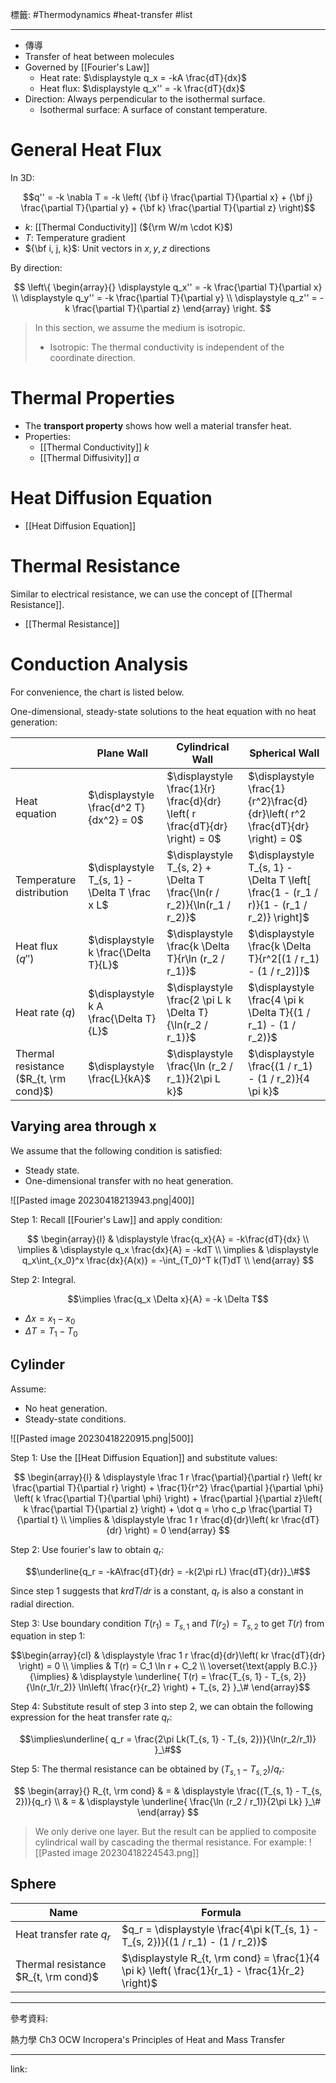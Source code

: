 標籤: #Thermodynamics #heat-transfer #list 

---

- 傳導
- Transfer of heat between molecules
- Governed by [[Fourier's Law]]
	- Heat rate: $\displaystyle q_x = -kA \frac{dT}{dx}$
	- Heat flux: $\displaystyle q_x'' = -k \frac{dT}{dx}$
- Direction: Always perpendicular to the isothermal surface.
	- Isothermal surface: A surface of constant temperature.

# General Heat Flux

In 3D:

$$q'' = -k \nabla T = -k 
\left(
	{\bf i} \frac{\partial T}{\partial x} +
	{\bf j} \frac{\partial T}{\partial y} +
	{\bf k} \frac{\partial T}{\partial z}
\right)$$

- $k$: [[Thermal Conductivity]] (${\rm W/m \cdot K}$)
- $T$: Temperature gradient
- ${\bf i, j, k}$: Unit vectors in $x, y, z$ directions

By direction:

$$
\left\{
	\begin{array}{}
		\displaystyle
		q_x'' = -k \frac{\partial T}{\partial x} \\
		\displaystyle
		q_y'' = -k \frac{\partial T}{\partial y} \\
		\displaystyle
		q_z'' = -k \frac{\partial T}{\partial z}
	\end{array}
\right.
$$

> In this section, we assume the medium is isotropic.
> - Isotropic: The thermal conductivity is independent of the coordinate direction.

# Thermal Properties

- The **transport property** shows how well a material transfer heat.
- Properties:
	- [[Thermal Conductivity]] $k$
	- [[Thermal Diffusivity]] $\alpha$

# Heat Diffusion Equation

- [[Heat Diffusion Equation]]

# Thermal Resistance

Similar to electrical resistance, we can use the concept of [[Thermal Resistance]].

- [[Thermal Resistance]]

# Conduction Analysis

For convenience, the chart is listed below.

One-dimensional, steady-state solutions to the heat equation with no heat generation:

|                                        | Plane Wall                                    | Cylindrical Wall                                                            | Spherical Wall                                                                           |
| -------------------------------------- | --------------------------------------------- | --------------------------------------------------------------------------- | ---------------------------------------------------------------------------------------- |
| Heat equation                          | $\displaystyle \frac{d^2 T}{dx^2} = 0$        | $\displaystyle \frac{1}{r} \frac{d}{dr} \left( r \frac{dT}{dr} \right) = 0$ | $\displaystyle \frac{1}{r^2}\frac{d}{dr}\left( r^2 \frac{dT}{dr} \right) = 0$            |
| Temperature distribution               | $\displaystyle T_{s, 1} - \Delta T \frac x L$ | $\displaystyle T_{s, 2} + \Delta T \frac{\ln(r / r_2)}{\ln(r_1 / r_2)}$     | $\displaystyle T_{s, 1} - \Delta T \left[ \frac{1 - (r_1 / r)}{1 - (r_1 / r_2)} \right]$ |
| Heat flux ($q''$)                      | $\displaystyle k \frac{\Delta T}{L}$          | $\displaystyle \frac{k \Delta T}{r\ln (r_2 / r_1)}$                         | $\displaystyle \frac{k \Delta T}{r^2[(1 / r_1) - (1 / r_2)]}$                            |
| Heat rate ($q$)                        | $\displaystyle k A \frac{\Delta T}{L}$        | $\displaystyle \frac{2 \pi L k \Delta T}{\ln(r_2 / r_1)}$                   | $\displaystyle \frac{4 \pi k \Delta T}{(1 / r_1) - (1 / r_2)}$                           |
| Thermal resistance ($R_{t, \rm cond}$) | $\displaystyle \frac{L}{kA}$                  | $\displaystyle \frac{\ln (r_2 / r_1)}{2\pi L k}$                            | $\displaystyle \frac{(1 / r_1) - (1 / r_2)}{4 \pi k}$                                    | 

## Varying area through x

We assume that the following condition is satisfied:

- Steady state.
- One-dimensional transfer with no heat generation.

![[Pasted image 20230418213943.png|400]]

Step 1: Recall [[Fourier's Law]] and apply condition:

$$
\begin{array}{l}
	& \displaystyle
	\frac{q_x}{A} = -k\frac{dT}{dx} \\
	\implies & \displaystyle
	q_x \frac{dx}{A} = -kdT \\
	\implies & \displaystyle
	q_x\int_{x_0}^x \frac{dx}{A(x)} = 
	-\int_{T_0}^T k(T)dT \\
\end{array}
$$

Step 2: Integral.

$$\implies \frac{q_x \Delta x}{A} = -k \Delta T$$

- $\Delta x = x_1 - x_0$
- $\Delta T = T_1 - T_0$

## Cylinder

Assume:

- No heat generation.
- Steady-state conditions.

![[Pasted image 20230418220915.png|500]]

Step 1: Use the [[Heat Diffusion Equation]] and substitute values:

$$
\begin{array}{l}
	& \displaystyle \frac 1 r \frac{\partial}{\partial r} \left( kr \frac{\partial T}{\partial r} \right) + \frac{1}{r^2} \frac{\partial }{\partial \phi} \left( k \frac{\partial T}{\partial \phi} \right) + \frac{\partial }{\partial z}\left( k \frac{\partial T}{\partial z} \right) + \dot q = \rho c_p \frac{\partial T}{\partial t} \\
	\implies & \displaystyle
	\frac 1 r \frac{d}{dr}\left(
		kr \frac{dT}{dr}
	\right) = 0
\end{array}
$$

Step 2: Use fourier's law to obtain $q_r$:

$$\underline{q_r = -kA\frac{dT}{dr} = -k(2\pi rL) \frac{dT}{dr}}_\#$$

Since step 1 suggests that $kr dT/dr$ is a constant, $q_r$ is also a constant in radial direction.

Step 3: Use boundary condition $T(r_1) = T_{s, 1}$ and $T(r_2) = T_{s, 2}$ to get $T(r)$ from equation in step 1:

$$\begin{array}{cl}
	& \displaystyle
	\frac 1 r \frac{d}{dr}\left(
		kr \frac{dT}{dr}
	\right) = 0 \\
	\implies & T(r) = C_1 \ln r + C_2 \\
	\overset{\text{apply B.C.}}{\implies} & 
	\displaystyle
	\underline{
		T(r) = \frac{T_{s, 1} - T_{s, 2}}{\ln(r_1/r_2)}
		\ln\left( \frac{r}{r_2} \right) + T_{s, 2}
	}_\#
\end{array}$$

Step 4: Substitute result of step 3 into step 2, we can obtain the following expression for the heat transfer rate $q_r$:

$$\implies\underline{
	q_r = \frac{2\pi Lk(T_{s, 1} - T_{s, 2})}{\ln(r_2/r_1)}
}_\#$$

Step 5: The thermal resistance can be obtained by $(T_{s, 1} - T_{s, 2}) / q_r$:

$$
\begin{array}{}
	R_{t, \rm cond} & = & \displaystyle
	\frac{(T_{s, 1} - T_{s, 2})}{q_r} \\
	& = & \displaystyle
	\underline{
		\frac{\ln (r_2 / r_1)}{2\pi Lk}
	}_\#
\end{array}
$$

> We only derive one layer. But the result can be applied to composite cylindrical wall by cascading the thermal resistance. For example:
> ![[Pasted image 20230418224543.png]]

## Sphere

| Name                                 | Formula                                                                                          |
| ------------------------------------ | ------------------------------------------------------------------------------------------------ |
| Heat transfer rate $q_r$             | $q_r = \displaystyle \frac{4\pi k(T_{s, 1} - T_{s, 2})}{(1 / r_1) - (1 / r_2)}$                  |
| Thermal resistance $R_{t, \rm cond}$ | $\displaystyle R_{t, \rm cond} = \frac{1}{4 \pi k} \left( \frac{1}{r_1} - \frac{1}{r_2} \right)$ | 

---

參考資料:

熱力學 Ch3 OCW
Incropera's Principles of Heat and Mass Transfer

---

link:

